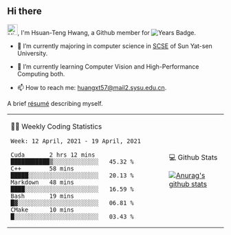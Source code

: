 ## Hi there

<!-- profile views -->

<img height="25" src='https://qpluspicture.oss-cn-beijing.aliyuncs.com/6LjjQA/Hi.gif' alt='Hi' width="24"/>, I'm Hsuan-Teng Hwang, a Github member for 
![Years Badge](https://badges.pufler.dev/years/huangxt57).
<!-- and the number of visitors for this page is  -->
<!-- ![](https://komarev.com/ghpvc/?username=huangxt57&color=blue&label=PROFILE+VIEWS). -->


- 🔭 I’m currently majoring in computer science in [SCSE](http://sdcs.sysu.edu.cn) of Sun Yat-sen University.

- 🌱 I’m currently learning Computer Vision and High-Performance Computing both.

<!-- - 🤔 I’m looking for help with video understanding, HPC programming. -->

- 📫 How to reach me: [huangxt57@mail2.sysu.edu.cn](huangxt57@mail2.sysu.edu.cn).

A brief [résumé](http://melon-hwang.top/about/) describing myself.

<table align="center">

<td>

🧑‍💻 Weekly Coding Statistics
<!--START_SECTION:waka-->
```text
Week: 12 April, 2021 - 19 April, 2021

Cuda       2 hrs 12 mins   ███████████▒░░░░░░░░░░░░░   45.32 % 
C++        58 mins         █████░░░░░░░░░░░░░░░░░░░░   20.13 % 
Markdown   48 mins         ████░░░░░░░░░░░░░░░░░░░░░   16.59 % 
Bash       19 mins         █▓░░░░░░░░░░░░░░░░░░░░░░░   06.81 % 
CMake      10 mins         █░░░░░░░░░░░░░░░░░░░░░░░░   03.43 % 
```
<!--END_SECTION:waka-->

</td>

<td>

💻 Github Stats

[![Anurag's github stats](https://github-readme-stats.vercel.app/api?username=huangxt57&hide=prs&show_icons=true)](https://github.com/anuraghazra/github-readme-stats)

</td>

</table>